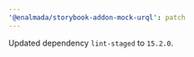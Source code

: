 ```yaml
---
'@enalmada/storybook-addon-mock-urql': patch
---
```


Updated dependency `lint-staged` to `15.2.0`.
